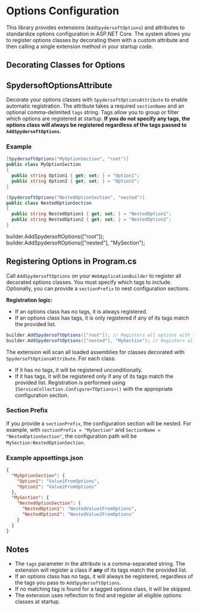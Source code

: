 # Options Configuration

This library provides extensions (`AddSpydersoftOptions`) and attributes to standardize options configuration in ASP.NET Core. The system allows you to register options classes by decorating them with a custom attribute and then calling a single extension method in your startup code.

## Decorating Classes for Options


## SpydersoftOptionsAttribute

Decorate your options classes with `SpydersoftOptionsAttribute` to enable automatic registration. The attribute takes a required `sectionName` and an optional comma-delimited `tags` string. Tags allow you to group or filter which options are registered at startup. **If you do not specify any tags, the options class will always be registered regardless of the tags passed to `AddSpydersoftOptions`.**

### Example


```csharp
[SpydersoftOptions("MyOptionSection", "root")]
public class MyOptionSection
{
  public string Option1 { get; set; } = "Option1";
  public string Option2 { get; set; } = "Option2";
}

[SpydersoftOptions("NestedOptionSection", "nested")]
public class NestedOptionSection
{
  public string NestedOption1 { get; set; } = "NestedOption1";
  public string NestedOption2 { get; set; } = "NestedOption2";
}
```

builder.AddSpydersoftOptions(["root"]);
builder.AddSpydersoftOptions(["nested"], "MySection");

## Registering Options in Program.cs


Call `AddSpydersoftOptions` on your `WebApplicationBuilder` to register all decorated options classes. You must specify which tags to include. Optionally, you can provide a `sectionPrefix` to nest configuration sections.

**Registration logic:**
- If an options class has no tags, it is always registered.
- If an options class has tags, it is only registered if any of its tags match the provided list.

```csharp
builder.AddSpydersoftOptions(["root"]); // Registers all options with the "root" tag
builder.AddSpydersoftOptions(["nested"], "MySection"); // Registers all options with the "nested" tag, using "MySection" as a prefix
```


The extension will scan all loaded assemblies for classes decorated with `SpydersoftOptionsAttribute`. For each class:
- If it has no tags, it will be registered unconditionally.
- If it has tags, it will be registered only if any of its tags match the provided list.
Registration is performed using `IServiceCollection.Configure<TOptions>()` with the appropriate configuration section.

### Section Prefix

If you provide a `sectionPrefix`, the configuration section will be nested. For example, with `sectionPrefix = "MySection"` and `SectionName = "NestedOptionSection"`, the configuration path will be `MySection:NestedOptionSection`.

### Example appsettings.json

```json
{
  "MyOptionSection": {
    "Option1": "Value1FromOptions",
    "Option2": "Value2FromOptions"
  },
  "MySection": {
    "NestedOptionSection": {
      "NestedOption1": "NestedValue1FromOptions",
      "NestedOption2": "NestedValue2FromOptions"
    }
  }
}
```

## Notes

- The `tags` parameter in the attribute is a comma-separated string. The extension will register a class if **any** of its tags match the provided list.
- If an options class has no tags, it will always be registered, regardless of the tags you pass to `AddSpydersoftOptions`.
- If no matching tag is found for a tagged options class, it will be skipped.
- The extension uses reflection to find and register all eligible options classes at startup.
